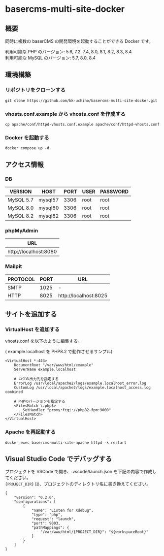 # basercms-multi-site-docker

## 概要

同時に複数の baserCMS の開発環境を起動することができる Docker です。

利用可能な PHP のバージョン: 5.6, 7.2, 7.4, 8.0, 8.1, 8.2, 8.3, 8.4  
利用可能な MySQL のバージョン: 5.7, 8.0, 8.4

## 環境構築

### リポジトリをクローンする

```
git clone https://github.com/kk-uchino/basercms-multi-site-docker.git
```

### vhosts.conf.example から vhosts.conf を作成する

```
cp apache/conf/httpd-vhosts.conf.example apache/conf/httpd-vhosts.conf
```

### Docker を起動する

```
docker compose up -d
```

## アクセス情報

### DB

| VERSION   | HOST    | PORT | USER | PASSWORD |
| --------- | ------- | ---- | ---- | -------- |
| MySQL 5.7 | mysql57 | 3306 | root | root     |
| MySQL 8.0 | mysql80 | 3306 | root | root     |
| MySQL 8.2 | mysql82 | 3306 | root | root     |

### phpMyAdmin

| URL                   |
| --------------------- |
| http://localhost:8080 |

### Mailpit

| PROTOCOL | PORT | URL                   |
| -------- | ---- | --------------------- |
| SMTP     | 1025 | -                     |
| HTTP     | 8025 | http://localhost:8025 |

## サイトを追加する

### VirtualHost を追加する

vhosts.conf を以下のように編集する。

( example.localhost を PHP8.2 で動作させるサンプル)

```
<VirtualHost *:443>
    DocumentRoot "/var/www/html/example"
    ServerName example.localhost

    # ログの出力先を指定する
    ErrorLog /usr/local/apache2/logs/example.localhost_error.log
    CustomLog /usr/local/apache2/logs/example.localhost_access.log combined

    # PHPのバージョンを指定する
    <FilesMatch \.php$>
        SetHandler "proxy:fcgi://php82-fpm:9000"
    </FilesMatch>
</VirtualHost>
```

### Apache を再起動する

```
docker exec basercms-multi-site-apache httpd -k restart
```

## Visual Studio Code でデバッグする

プロジェクトを VSCode で開き、.vscode/launch.json を下記の内容で作成してください。  
`{PROJECT_DIR}` は、プロジェクトのディレクトリ名に書き換えてください。

```
{
    "version": "0.2.0",
    "configurations": [
        {
            "name": "Listen for Xdebug",
            "type": "php",
            "request": "launch",
            "port": 9003,
            "pathMappings": {
                "/var/www/html/{PROJECT_DIR}": "${workspaceRoot}"
            }
        }
    ]
}
```
